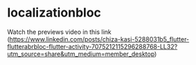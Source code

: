 # localizationbloc

Watch the previews video in this link 
(https://www.linkedin.com/posts/chiza-kasi-5288031b5_flutter-flutterabrbloc-flutter-activity-7075212115296288768-LL32?utm_source=share&utm_medium=member_desktop)
